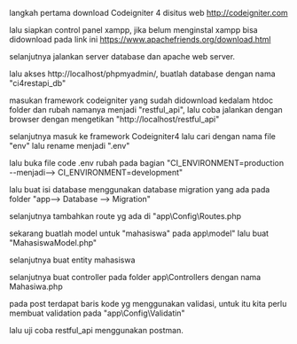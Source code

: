 langkah pertama download Codeigniter 4 disitus web http://codeigniter.com

lalu siapkan control panel xampp, jika belum menginstal xampp bisa didownload pada link ini https://www.apachefriends.org/download.html

selanjutnya jalankan server database dan apache web server.

lalu akses http://localhost/phpmyadmin/, buatlah database dengan nama "ci4restapi_db"

masukan framework codeigniter yang sudah didownload kedalam htdoc folder dan rubah namanya menjadi "restful_api", lalu coba jalankan dengan browser dengan mengetikan "http://localhost/restful_api"

selanjutnya masuk ke framework Codeigniter4 lalu cari dengan nama file "env" lalu rename menjadi ".env"

lalu buka file code .env rubah pada bagian "CI_ENVIRONMENT=production --menjadi--> CI_ENVIRONMENT=development"

lalu buat isi database menggunakan database migration yang ada pada folder "app--> Database --> Migration"

selanjutnya tambahkan route yg ada di "app\Config\Routes.php

sekarang buatlah model untuk "mahasiswa" pada app\model" lalu buat "MahasiswaModel.php"

selanjutnya buat entity mahasiswa

selanjutnya buat controller pada folder app\Controllers dengan nama Mahasiwa.php

pada post terdapat baris kode yg menggunakan validasi, untuk itu kita perlu membuat validation pada  "app\Config\Validatin"

lalu uji coba restful_api menggunakan postman.
